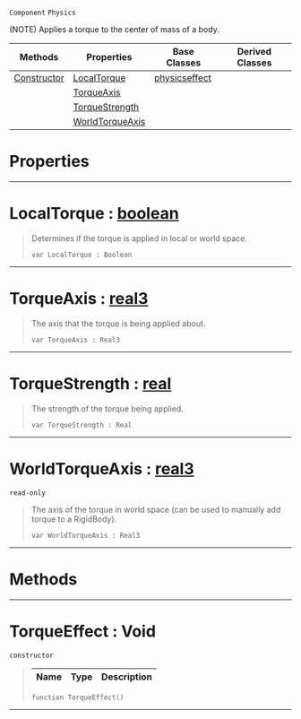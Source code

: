  `Component` `Physics`



(NOTE) Applies a torque to the center of mass of a body.

|Methods|Properties|Base Classes|Derived Classes|
|---|---|---|---|
|[ Constructor](https://github.com/ZilchEngine/ZilchDocs/blob/master/code_reference/class_reference/torqueeffect.markdown#torqueeffect-void)|[ LocalTorque](https://github.com/ZilchEngine/ZilchDocs/blob/master/code_reference/class_reference/torqueeffect.markdown#localtorque-zilch-engine)|[physicseffect](https://github.com/ZilchEngine/ZilchDocs/blob/master/code_reference/class_reference/physicseffect.markdown)| |
| |[ TorqueAxis](https://github.com/ZilchEngine/ZilchDocs/blob/master/code_reference/class_reference/torqueeffect.markdown#torqueaxis-zilch-engine-d)| | |
| |[ TorqueStrength](https://github.com/ZilchEngine/ZilchDocs/blob/master/code_reference/class_reference/torqueeffect.markdown#torquestrength-zilch-engi)| | |
| |[ WorldTorqueAxis](https://github.com/ZilchEngine/ZilchDocs/blob/master/code_reference/class_reference/torqueeffect.markdown#worldtorqueaxis-zilch-eng)| | |


 #  Properties


---  
 #  LocalTorque : [boolean](https://github.com/ZilchEngine/ZilchDocs/blob/master/code_reference/nada_base_types/boolean.markdown)

> Determines if the torque is applied in local or world space.
> ``` lang=cpp, name=Nada
> var LocalTorque : Boolean


---  
 #  TorqueAxis : [real3](https://github.com/ZilchEngine/ZilchDocs/blob/master/code_reference/nada_base_types/real3.markdown)

> The axis that the torque is being applied about.
> ``` lang=cpp, name=Nada
> var TorqueAxis : Real3


---  
 #  TorqueStrength : [real](https://github.com/ZilchEngine/ZilchDocs/blob/master/code_reference/nada_base_types/real.markdown)

> The strength of the torque being applied.
> ``` lang=cpp, name=Nada
> var TorqueStrength : Real


---  
 #  WorldTorqueAxis : [real3](https://github.com/ZilchEngine/ZilchDocs/blob/master/code_reference/nada_base_types/real3.markdown)

 `read-only`

> The axis of the torque in world space (can be used to manually add torque to a RigidBody).
> ``` lang=cpp, name=Nada
> var WorldTorqueAxis : Real3


---  
 #  Methods


---  
 #  TorqueEffect : Void

 `constructor`

> 
> |Name|Type|Description|
> |---|---|---|
> ``` lang=cpp, name=Nada
> function TorqueEffect()
> ``` 


---  
 

 
